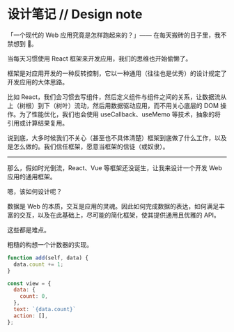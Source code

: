 # 设计笔记 // Design note

「一个现代的 Web 应用究竟是怎样跑起来的？」—— 在每天搬砖的日子里，我不禁想到 🤔。

当每天习惯使用 React 框架来开发应用，我们的思维也开始偷懒了。

框架是对应用开发的一种反转控制，它以一种通用（往往也是优秀）的设计规定了开发应用的大体思路。

比如 React，我们会习惯去写组件，然后定义组件与组件之间的关系，让数据流从上（树根）到下（树叶）流动，然后用数据驱动应用，而不用关心底层的 DOM 操作。为了性能优化，我们也会使用 useCallback、useMemo 等技术，抽象的将引用或计算结果复用。

说到底，大多时候我们不关心（甚至也不具体清楚）框架到底做了什么工作，以及是怎么做的。我们信任框架，愿意当框架的信徒（或奴隶）。

---

那么，假如时光倒流，React、Vue 等框架还没诞生，让我来设计一个开发 Web 应用的通用框架。

嗯，该如何设计呢？

数据是 Web 的本质，交互是应用的灵魂。因此如何完成数据的表达，如何满足丰富的交互，以及在此基础上，尽可能的简化框架，使其提供通用且优雅的 API。

这些都是难点。

粗糙的构想一个计数器的实现。

```js
function add(self, data) {
  data.count += 1;
}

const view = {
  data: {
    count: 0,
  },
  text: `{data.count}`
  action: [],
};

```
